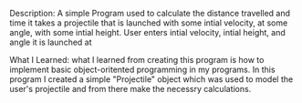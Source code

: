 Description:
A simple Program used to calculate the distance travelled and time it takes a projectile that is launched with some intial velocity, at some angle, with some intial height. User enters intial velocity, intial height, and angle it is launched at



What I Learned:
what I learned from creating this program is how to implement basic object-oritented programming in my programs. In this program I created a simple "Projectile" object which was used  to model the user's projectile and from there make the necessry calculations. 


